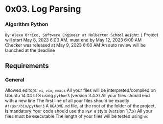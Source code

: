 # 0x03. Log Parsing
### Algorithm Python
 `By`: `Alexa Orrico, Software Engineer at Holberton School`
 `Weight`: `1`
 Project will start May 8, 2023 6:00 AM, must end by May 12, 2023 6:00 AM
 Checker was released at May 9, 2023 6:00 AM
 An auto review will be launched at the deadline

## Requirements
### General
Allowed editors: `vi`, `vim`, `emacs`
All your files will be interpreted/compiled on Ubuntu 14.04 LTS using `python3` (version 3.4.3)
All your files should end with a new line
The first line of all your files should be exactly `#!/usr/bin/python3`
A `README.md` file, at the root of the folder of the project, is mandatory
Your code should use the `PEP 8` style (version 1.7.x)
All your files must be executable
The length of your files will be tested using `wc`
